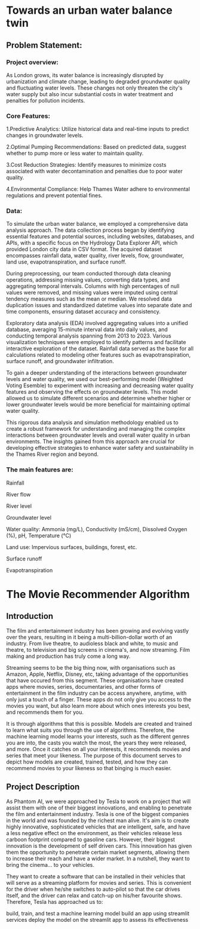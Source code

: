 # Towards an urban water balance twin
## Problem Statement:
### Project overview:

As London grows, its water balance is increasingly disrupted by urbanization and climate change, leading to degraded groundwater quality and fluctuating water levels. These changes not only threaten the city's water supply but also incur substantial costs in water treatment and penalties for pollution incidents.

### Core Features:

  1.Predictive Analytics: Utilize historical data and real-time inputs to predict changes in groundwater levels.
  
  2.Optimal Pumping Recommendations: Based on predicted data, suggest whether to pump more or less water to maintain quality.
  
  3.Cost Reduction Strategies: Identify measures to minimize costs associated with water decontamination and penalties due to poor water quality.
  
  4.Environmental Compliance: Help Thames Water adhere to environmental regulations and prevent potential fines.

  
### Data:

To simulate the urban water balance, we employed a comprehensive data analysis approach. The data collection process began by identifying essential features and potential sources, including websites, databases, and APIs, with a specific focus on the Hydrology Data Explorer API, which provided London city data in CSV format. The acquired dataset encompasses rainfall data, water quality, river levels, flow, groundwater, land use, evapotranspiration, and surface runoff.

During preprocessing, our team conducted thorough data cleaning operations, addressing missing values, converting data types, and aggregating temporal intervals. Columns with high percentages of null values were removed, and missing values were imputed using central tendency measures such as the mean or median. We resolved data duplication issues and standardized datetime values into separate date and time components, ensuring dataset accuracy and consistency.

Exploratory data analysis (EDA) involved aggregating values into a unified database, averaging 15-minute interval data into daily values, and conducting temporal analysis spanning from 2013 to 2023. Various visualization techniques were employed to identify patterns and facilitate interactive exploration of the dataset. Rainfall data served as the base for all calculations related to modeling other features such as evapotranspiration, surface runoff, and groundwater infiltration.

To gain a deeper understanding of the interactions between groundwater levels and water quality, we used our best-performing model (Weighted Voting Esemble) to experiment with increasing and decreasing water quality features and observing the effects on groundwater levels. This model allowed us to simulate different scenarios and determine whether higher or lower groundwater levels would be more beneficial for maintaining optimal water quality.

This rigorous data analysis and simulation methodology enabled us to create a robust framework for understanding and managing the complex interactions between groundwater levels and overall water quality in urban environments. The insights gained from this approach are crucial for developing effective strategies to enhance water safety and sustainability in the Thames River region and beyond. 


### The main features are:

Rainfall

River flow

River level

Groundwater level

Water quality: Ammonia (mg/L), Conductivity (mS/cm), Dissolved Oxygen (%), pH, Temperature (°C)

Land use: Impervious surfaces, buildings, forest, etc.

Surface runoff

Evapotranspiration




# The Movie Recommender Algorithm
## Introduction
The film and entertainment industry has been growing and evolving vastly over the years, resulting in it being a multi-billion-dollar worth of an industry. From live theatre, to audioless black and white, to music and theatre, to television and big screens in cinema's, and now streaming. Film making and production has truly come a long way.

Streaming seems to be the big thing now, with organisations such as Amazon, Apple, Netflix, Disney, etc, taking advantage of the opportunities that have occured from this segment. These organisations have created apps where movies, series, documentaries, and other forms of entertainment in the film industry can be access anywhere, anytime, with only just a touch of a finger. These apps do not only give you access to the movies you want, but also learn more about which ones interests you best, and recommends them for you.

It is through algorithms that this is possible. Models are created and trained to learn what suits you through the use of algorithms. Therefore, the machine learning model learns your interests, such as the different genres you are into, the casts you watch the most, the years they were released, and more. Once it catches on all your interests, it recommends movies and series that meet your likeness. The purpose of this document serves to depict how models are created, trained, tested, and how they can recommend movies to your likeness so that binging is much easier.

## Project Description
As Phantom AI, we were approached by Tesla to work on a project that will assist them with one of their biggest innovations, and enabling to penetrate the film and entertainment industry. Tesla is one of the biggest companies in the world and was founded by the richest man alive. It's aim is to create highly innovative, sophisticated vehicles that are intelligent, safe, and have a less negative effect on the environment, as their vehicles release less carboon footprint compared to gasoline cars. However, their biggest innovation is the development of self driven cars. This innovation has given them the opportunity to penetrate certain market segments, allowing them to increase their reach and have a wider market. In a nutshell, they want to bring the cinema... to your vehicles.

They want to create a software that can be installed in their vehicles that will serve as a streaming platform for movies and series. This is convenient for the driver when he/she switches to auto-pilot so that the car drives itself, and the driver can relax and catch-up on his/her favourite shows. Therefore, Tesla has approached us to:

build, train, and test a machine learning model build an app using streamlit services deploy the model on the streamlit app to assess its effectiveness
